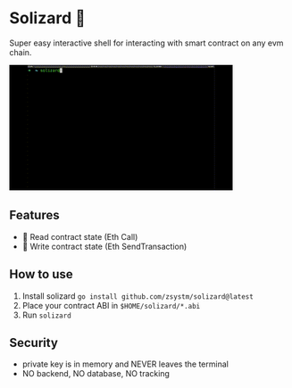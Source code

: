 # Solizard :lizard:

Super easy interactive shell for interacting with smart contract on any evm chain.

![Quick Demo](docs/demo.gif)

## Features

- :scroll: Read contract state (Eth Call)
- :rocket: Write contract state (Eth SendTransaction)

## How to use

1. Install solizard `go install github.com/zsystm/solizard@latest`
2. Place your contract ABI in `$HOME/solizard/*.abi`
3. Run `solizard`

## Security

- private key is in memory and NEVER leaves the terminal
- NO backend, NO database, NO tracking
